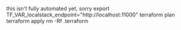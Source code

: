 this isn't fully automated yet, sorry
export TF_VAR_localstack_endpoint="http://localhost:11000"
terraform plan
terraform apply
rm -Rf .terraform
